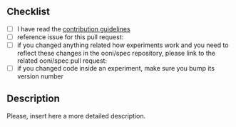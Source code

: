 ## Checklist

- [ ] I have read the [contribution guidelines](https://github.com/ooni/probe-cli/blob/master/CONTRIBUTING.md)
- [ ] reference issue for this pull request: <!-- add URL here -->
- [ ] if you changed anything related how experiments work and you need to reflect these changes in the ooni/spec repository, please link to the related ooni/spec pull request: <!-- add URL here -->
- [ ] if you changed code inside an experiment, make sure you bump its version number

<!-- Reminder: Location of the issue tracker: https://github.com/ooni/probe -->

## Description

Please, insert here a more detailed description.
